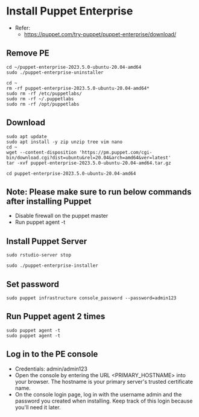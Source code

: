 # Install Puppet Enterprise

- Refer:
  - https://puppet.com/try-puppet/puppet-enterprise/download/

## Remove PE
```
cd ~/puppet-enterprise-2023.5.0-ubuntu-20.04-amd64
sudo ./puppet-enterprise-uninstaller
```

```
cd ~
rm -rf puppet-enterprise-2023.5.0-ubuntu-20.04-amd64*
sudo rm -rf /etc/puppetlabs/
sudo rm -rf ~/.puppetlabs
sudo rm -rf /opt/puppetlabs
```

## Download
```
sudo apt update
sudo apt install -y zip unzip tree vim nano
cd ~
wget --content-disposition 'https://pm.puppet.com/cgi-bin/download.cgi?dist=ubuntu&rel=20.04&arch=amd64&ver=latest'
tar -xvf puppet-enterprise-2023.5.0-ubuntu-20.04-amd64.tar.gz
```

```
cd puppet-enterprise-2023.5.0-ubuntu-20.04-amd64
```

## Note: Please make sure to run below commands after installing Puppet
  - Disable firewall on the puppet master
  - Run puppet agent -t


## Install Puppet Server
```
sudo rstudio-server stop
```

```
sudo ./puppet-enterprise-installer
```

## Set password
```
sudo puppet infrastructure console_password --password=admin123
```

## Run Puppet agent 2 times
```
sudo puppet agent -t
sudo puppet agent -t
```



## Log in to the PE console
- Credentials: admin/admin123
- Open the console by entering the URL <PRIMARY_HOSTNAME> into your browser. The hostname is your primary server's trusted certificate name.
- On the console login page, log in with the username admin and the password you created when installing. Keep track of this login because you'll need it later.
